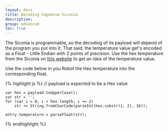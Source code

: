 ```yaml
---
layout: docs
title: Decoding Sagemcom Siconia
description:
group: advanced
toc: true
---
```


The Siconia is programmable, so the decoding of its payload will depend of the program you put into it.
That said, the temperature value get's encoded as a Float - Little Endian with 2 points of precision. Use the hex temperature from the Siconia on [this website](https://www.scadacore.com/tools/programming-calculators/online-hex-converter/) to get an idea of the temperature value. 

Use the code below in you Robot the Hex temperature into the corresponding float.

{% highlight js %}
    // payload is expected to be a Hex value

    var hex = payload.toUpperCase();
    var str = '';
    for (var i = 0; i < hex.length; i += 2)
        str += String.fromCharCode(parseInt(hex.substr(i, 2), 16));
    
    entry.temperature = parseFloat(str);
{% endhighlight %}